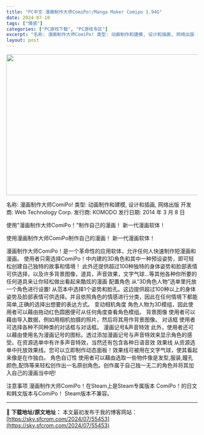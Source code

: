 ```yaml
---
title: "PC中文 漫画制作大师ComiPo!/Manga Maker Comipo 1.94G"
date: 2024-07-10
tags: ["情感"]
categories: ["PC游戏下载", "PC游戏专区"]
excerpt: "名称: 漫画制作大师ComiPo! 类型: 动画制作和建模, 设计和插画, 网络出版 开发商: Web Technology Corp. 发行商: KOMODO 发行日期: 2014 年 3 月 8 日 使用&quot;漫画制作大师ComiPo！&quot;制作自己的漫画！ 新一代漫画软体！ 使用漫画制作大师ComiP&hellip;"
layout: post
---
```


<img class="size-full wp-image-55454 aligncenter" src="https://sky.sfcrom.com/wp-content/uploads/2024/07/2024071009411677.webp" alt="" width="660" height="370" />

名称: 漫画制作大师ComiPo!
类型: 动画制作和建模, 设计和插画, 网络出版
开发商: Web Technology Corp.
发行商: KOMODO
发行日期: 2014 年 3 月 8 日

使用"漫画制作大师ComiPo！"制作自己的漫画！ 新一代漫画软体！

使用漫画制作大师ComiPo制作自己的漫画！
新一代漫画软体！

漫画制作大师ComiPo！是一个革命性的应用软体，允许任何人快速制作短漫画和漫画。
使用者只需选择ComiPo！中内建的3D角色和其中一种预设姿势，即可轻松创建自己独特的故事和情境！
此外还提供超过100种独特的身体姿势和脸部表情可供选择，以及许多背景图像，道具，声音效果，文字气球...等其他各种你所要的任何道具来让你轻松做出看起来酷炫的漫画
配置角色
从“3D角色人物”选单里托放一个角色进行设置! 从范本中选择1个姿势和脸孔。这边提供超过100种以上的身体姿势及脸部表情可供选择。并且依照角色的情感进行分类，因此在任何情境下都能简单,正确的选择出想要的表达方式。
变动相机角度
角色人物为3D模组，因此使用者可以藉由拖动红色圆圈便可从任何角度查看角色模组。
背景图像
使用者可以藉由导入数据，例如用相机拍摄的照片，然后将其用作背景图像。
对话框
使用者可选择各种不同种类的对话框与对话框。
漫画记号&amp;声音特效
此外，使用者还可以藉由使用名为漫画记号的图标。透过添加漫画记号与声音特效来显示角色的感受。在资源选单中有许多声音特效，当然还有包含各种日语音效
效果线
从资源选单中托放效果线。您可以立即制作动态面板！效果线可被用在文字气球，使其看起来像是在作独白。
角色自订性
使用者可以藉由选取一些物件像是发型,服装,瞳孔颜色,配饰等来轻松创作出一名原创角色。创作属于自己独一无二的角色并将其加入自己的漫画当中吧!

注意事项
漫画制作大师ComiPo！在Steam上是Steam专属版本
ComiPo！的日文和韩文版本与ComiPo！ Steam版本不兼容。

---
📖 **下载地址/原文地址：** 本文最初发布于我的博客网站：[https://sky.sfcrom.com/2024/07/55453](https://sky.sfcrom.com/2024/07/55453)
